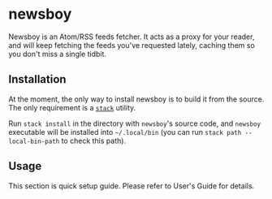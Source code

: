 newsboy
=======

Newsboy is an Atom/RSS feeds fetcher. It acts as a proxy for your reader, and
will keep fetching the feeds you've requested lately, caching them so you don't
miss a single tidbit.

Installation
------------

At the moment, the only way to install newsboy is to build it from the source.
The only requirement is a [`stack`](http://haskellstack.org) utility.

Run `stack install` in the directory with `newsboy`'s source code, and `newsboy`
executable will be installed into `~/.local/bin` (you can run `stack path
--local-bin-path` to check this path).

Usage
-----

This section is quick setup guide. Please refer to User's Guide for details.
